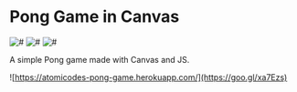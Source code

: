 # Pong Game in Canvas
![#](https://img.shields.io/badge/status-stable-brightgreen.svg?style=flat)
![#](https://img.shields.io/badge/build-unknown-lightgrey.svg?style=flat)
![#](https://img.shields.io/badge/coverage-65%25-yellowgreen.svg?style=flat)

A simple Pong game made with Canvas and JS.

![https://atomicodes-pong-game.herokuapp.com/](https://goo.gl/xa7Ezs)

